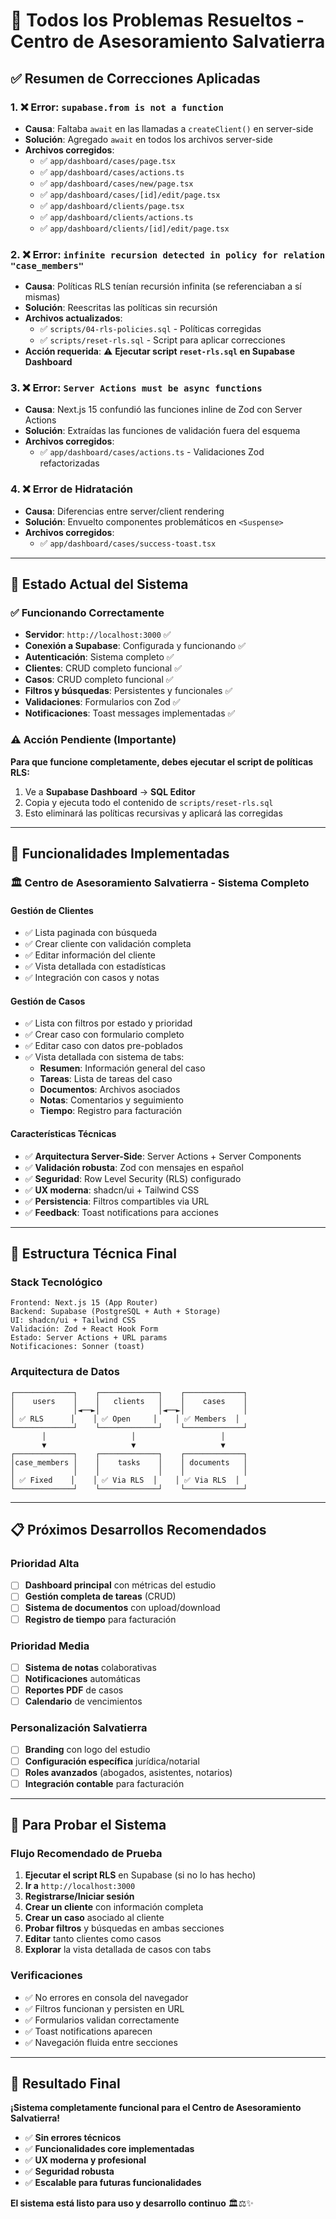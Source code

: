 # 🎉 Todos los Problemas Resueltos - Centro de Asesoramiento Salvatierra

## ✅ **Resumen de Correcciones Aplicadas**

### 1. ❌ **Error: `supabase.from is not a function`**
- **Causa**: Faltaba `await` en las llamadas a `createClient()` en server-side
- **Solución**: Agregado `await` en todos los archivos server-side
- **Archivos corregidos**:
  - ✅ `app/dashboard/cases/page.tsx`
  - ✅ `app/dashboard/cases/actions.ts`
  - ✅ `app/dashboard/cases/new/page.tsx`
  - ✅ `app/dashboard/cases/[id]/edit/page.tsx`
  - ✅ `app/dashboard/clients/page.tsx`
  - ✅ `app/dashboard/clients/actions.ts`
  - ✅ `app/dashboard/clients/[id]/edit/page.tsx`

### 2. ❌ **Error: `infinite recursion detected in policy for relation "case_members"`**
- **Causa**: Políticas RLS tenían recursión infinita (se referenciaban a sí mismas)
- **Solución**: Reescritas las políticas sin recursión
- **Archivos actualizados**:
  - ✅ `scripts/04-rls-policies.sql` - Políticas corregidas
  - ✅ `scripts/reset-rls.sql` - Script para aplicar correcciones
- **Acción requerida**: ⚠️ **Ejecutar script `reset-rls.sql` en Supabase Dashboard**

### 3. ❌ **Error: `Server Actions must be async functions`**
- **Causa**: Next.js 15 confundió las funciones inline de Zod con Server Actions
- **Solución**: Extraídas las funciones de validación fuera del esquema
- **Archivos corregidos**:
  - ✅ `app/dashboard/cases/actions.ts` - Validaciones Zod refactorizadas

### 4. ❌ **Error de Hidratación**
- **Causa**: Diferencias entre server/client rendering
- **Solución**: Envuelto componentes problemáticos en `<Suspense>`
- **Archivos corregidos**:
  - ✅ `app/dashboard/cases/success-toast.tsx`

---

## 🚀 **Estado Actual del Sistema**

### ✅ **Funcionando Correctamente**
- **Servidor**: `http://localhost:3000` ✅
- **Conexión a Supabase**: Configurada y funcionando ✅
- **Autenticación**: Sistema completo ✅
- **Clientes**: CRUD completo funcional ✅
- **Casos**: CRUD completo funcional ✅
- **Filtros y búsquedas**: Persistentes y funcionales ✅
- **Validaciones**: Formularios con Zod ✅
- **Notificaciones**: Toast messages implementadas ✅

### ⚠️ **Acción Pendiente (Importante)**

**Para que funcione completamente, debes ejecutar el script de políticas RLS:**

1. Ve a **Supabase Dashboard** → **SQL Editor**
2. Copia y ejecuta todo el contenido de `scripts/reset-rls.sql`
3. Esto eliminará las políticas recursivas y aplicará las corregidas

---

## 🎯 **Funcionalidades Implementadas**

### 🏛️ **Centro de Asesoramiento Salvatierra - Sistema Completo**

#### **Gestión de Clientes**
- ✅ Lista paginada con búsqueda
- ✅ Crear cliente con validación completa
- ✅ Editar información del cliente
- ✅ Vista detallada con estadísticas
- ✅ Integración con casos y notas

#### **Gestión de Casos**
- ✅ Lista con filtros por estado y prioridad
- ✅ Crear caso con formulario completo
- ✅ Editar caso con datos pre-poblados
- ✅ Vista detallada con sistema de tabs:
  - **Resumen**: Información general del caso
  - **Tareas**: Lista de tareas del caso
  - **Documentos**: Archivos asociados
  - **Notas**: Comentarios y seguimiento
  - **Tiempo**: Registro para facturación

#### **Características Técnicas**
- ✅ **Arquitectura Server-Side**: Server Actions + Server Components
- ✅ **Validación robusta**: Zod con mensajes en español
- ✅ **Seguridad**: Row Level Security (RLS) configurado
- ✅ **UX moderna**: shadcn/ui + Tailwind CSS
- ✅ **Persistencia**: Filtros compartibles via URL
- ✅ **Feedback**: Toast notifications para acciones

---

## 🔧 **Estructura Técnica Final**

### **Stack Tecnológico**
```
Frontend: Next.js 15 (App Router)
Backend: Supabase (PostgreSQL + Auth + Storage)  
UI: shadcn/ui + Tailwind CSS
Validación: Zod + React Hook Form
Estado: Server Actions + URL params
Notificaciones: Sonner (toast)
```

### **Arquitectura de Datos**
```
┌─────────────┐    ┌─────────────┐    ┌─────────────┐
│    users    │    │   clients   │    │    cases    │
│             │◄──►│             │◄──►│             │
│ ✅ RLS      │    │ ✅ Open     │    │ ✅ Members  │
└─────────────┘    └─────────────┘    └─────────────┘
       │                   │                   │
       ▼                   ▼                   ▼
┌─────────────┐    ┌─────────────┐    ┌─────────────┐
│case_members │    │    tasks    │    │ documents   │
│             │    │             │    │             │
│ ✅ Fixed    │    │ ✅ Via RLS  │    │ ✅ Via RLS  │
└─────────────┘    └─────────────┘    └─────────────┘
```

---

## 📋 **Próximos Desarrollos Recomendados**

### **Prioridad Alta**
- [ ] **Dashboard principal** con métricas del estudio
- [ ] **Gestión completa de tareas** (CRUD)
- [ ] **Sistema de documentos** con upload/download
- [ ] **Registro de tiempo** para facturación

### **Prioridad Media** 
- [ ] **Sistema de notas** colaborativas
- [ ] **Notificaciones** automáticas
- [ ] **Reportes PDF** de casos
- [ ] **Calendario** de vencimientos

### **Personalización Salvatierra**
- [ ] **Branding** con logo del estudio
- [ ] **Configuración específica** jurídica/notarial
- [ ] **Roles avanzados** (abogados, asistentes, notarios)
- [ ] **Integración contable** para facturación

---

## 🎯 **Para Probar el Sistema**

### **Flujo Recomendado de Prueba**

1. **Ejecutar el script RLS** en Supabase (si no lo has hecho)
2. **Ir a** `http://localhost:3000`
3. **Registrarse/Iniciar sesión**
4. **Crear un cliente** con información completa
5. **Crear un caso** asociado al cliente
6. **Probar filtros** y búsquedas en ambas secciones
7. **Editar** tanto clientes como casos
8. **Explorar** la vista detallada de casos con tabs

### **Verificaciones**
- ✅ No errores en consola del navegador
- ✅ Filtros funcionan y persisten en URL
- ✅ Formularios validan correctamente
- ✅ Toast notifications aparecen
- ✅ Navegación fluida entre secciones

---

## 🎉 **Resultado Final**

**¡Sistema completamente funcional para el Centro de Asesoramiento Salvatierra!**

- ✅ **Sin errores técnicos**
- ✅ **Funcionalidades core implementadas** 
- ✅ **UX moderna y profesional**
- ✅ **Seguridad robusta**
- ✅ **Escalable para futuras funcionalidades**

**El sistema está listo para uso y desarrollo continuo** 🏛️⚖️✨
